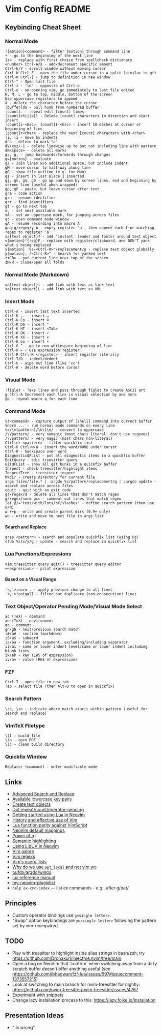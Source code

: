 # Vim Config README

## Keybinding Cheat Sheet

### Normal Mode

    !{motion}<command> - filter {motion} through command line
    + - go to the beginning of the next line
    1z= - replace with first choice from spellcheck dictionary
    <number> Ctrl-A/X - add/decrement specific amount
    Ctrl-E/Y - scroll window without moving cursor
    Ctrl-W Ctrl-F - open the file under cursor in a split (similar to gf)
    Ctrl-W Ctrl-] - jump to definition in new window
    Ctrl-^ - Open last file
    Ctrl-i - "in" - opposite of Ctrl-o
    Ctrl-o - on opening vim, go immediately to last file edited
    H, M, L - go to top, middle, bottom of the screen
    Use uppercase registers to append
    X - delete the character before the cursor
    [buffer]do - pull hunk from numbered buffer
    [count]. - repeat edit [count] times
    [count]ch|j|k|l - Delete [count] characters in direction and start insert
    [count]i-<Esc>, [count]I-<Esc> - insert 10 dashes at cursor or beginning of line
    [count]r<char> - replace the next [count] characters with <char>
    ]i, [i - move by indents
    d'a - delete to mark "a"
    dV/xyz/-1 - delete linewise up to but not including line with pattern
    dm<space> - delete all marks
    g;, g, - jump backwards/forwards through changes
    g={motion} - evaluate
    gJ - Join lines w/o additional space, but include indent
    gM - move cursor to half-way along line
    gO - show file outline (e.g. for Man)
    gi - insert in last place I inserted
    gj, gk, g$, g0 - go up and down by screen lines, end and beginning by screen line (useful when wrapped)
    gp, gP - paste, but leave cursor after text
    gra - code action
    grn - rename identifier
    grr - find identifiers
    gt - go to next tab
    m, - set next available mark
    mA - set an uppercase mark, for jumping across files
    q: - open command mode window
    qA - resume recording into macro A
    qaq:g/regex/y A - empty register 'a', then append each line matching regex to register 'a'
    sa{text object}? - add 'instant' leader and footer around text object
    v{motion}"{reg}P - replace with register/clipboard, and DON'T yank what's being replaced
    y{motion} :%s/<Ctrl-R>"/replacement/g - replace text object globally
    y{motion}, /<Ctrl-R>" - Search for yanked text
    z<CR> - put current line near top of the screen
    zM/R - close/open all folds

### Normal Mode (Markdown)

    sa{text object}l - add link with text as link text
    sa{text object}L - add link with text as URL

### Insert Mode

    Ctrl-A - insert last text inserted
    Ctrl-K ,. - insert …
    Ctrl-K Co - insert ©
    Ctrl-K DG - insert °
    Ctrl-K HT - insert <Tab>
    Ctrl-K OK - insert ✓
    Ctrl-K XX - insert ✗
    Ctrl-K oo - insert •
    Ctrl-O ^ - go to non-whitespace beginning of line
    Ctrl-R = - use expression register
    Ctrl-R Ctrl-R <register> - insert register literally
    Ctrl-T/D - indent/dedent
    Ctrl-U - wipe out line (like 'cc')
    Ctrl-W - delete word before cursor

### Visual Mode

    !figlet - Take lines and pass through figlet to create ASCII art
    g Ctrl-A Increment each line in visual selection by one more
    @q - repeat macro q for each line

### Command Mode

    %!<command> - capture output of [shell] command into current buffer
    %norm ... - run normal mode commands on every line
    %s/\v(pattern)/\U\1\e/ - convert to uppercase
    /\Vpattern/ - very nomagic (most chars literal; don't use regexes)
    /\vpattern/ - very magic (most chars non-literal)
    Cfilter <pattern> - filter quickfix list
    Ctrl-R Ctrl-w/a - insert the word/WORD under cursor
    Ctrl-W - backspace over word
    DiagnosticQFList - put all diagnostic items in a quickfix buffer
    EditQuery - edit treesitter query
    GitQFList - show all git hunks in a quickfix buffer
    Inspect - check treesitter/highlight items
    InspectTree - treesitter inspect
    Mkdir - create directory for current file
    args files/file.* | :argdo %s/pattern/replacement/g | :argdo update - search and replace across files
    cquit - quit with an exit code
    g!/regex/d - delete all lines that don't match regex
    g/regex/norm gcc - comment out lines that match regex
    let @/='text/with/lots/of/slashes' - define search pattern (then use n/N)
    w ++p - write and create parent dirs (0.9+ only)
    wn - write and move to next file in args list

#### Search and Replace

    grep <pattern> - search and populate quickfix list (using Rg)
    cfdo %s/x/y/g | update - search and replace in quickfix list

### Lua Functions/Expressions

    vim.treesitter.query.edit() - treesitter query editor
    =<expression> - print expression

#### Based on a Visual Range

    '<,'>:norm . - apply previous change to all lines
    '<,'>!uniqall - filter out duplicate (non-consecutive) lines

### Text Object/Operator Pending Mode/Visual Mode Select

    ac (TeX) - command
    ae (TeX) - environment
    gc - comment
    gn/gN - next/previous search match
    i#/a# - section (markdown)
    iS/aS - subword
    ia/aa - function argument, excluding/including separator
    ii/ai - same or lower indent level/same or lower indent including blank lines
    ik/ak - key (LHS of expression)
    iv/av - value (RHS of expression)

### FZF

    Ctrl-T - open file in new tab
    Tab - select file (then Alt-Q to open in Quickfix)

### Search Pattern

    \zs, \ze - indicate where match starts within pattern (useful for search and replace)

### VimTeX Filetype

    \ll - build file
    \lo - open PDF
    \lc - clean build directory

### Quickfix Window

    Replacer (command) - enter modifiable mode

## Links

*   [Advanced Search and Replace](https://gosukiwi.github.io/vim/2022/04/19/vim-advanced-search-and-replace.html)
*   [Available lowercase key pairs](https://gist.github.com/romainl/1f93db9dc976ba851bbb)
*   [Create text objects](https://thevaluable.dev/vim-create-text-objects/)
*   [Dot repeat/count/operator-pending](https://www.vikasraj.dev/blog/vim-dot-repeat)
*   [Getting started using Lua in Neovim](https://github.com/nanotee/nvim-lua-guide)
*   [History and effective use of Vim](https://begriffs.com/posts/2019-07-19-history-use-vim.html)
*   [Lua function parity against VimScript](https://github.com/neovim/neovim/issues/18393)
*   [NeoVim default mappings](https://docs.google.com/spreadsheets/d/1EJMLr_MPrYiO1TKJ2MjNkR-fA5Wgxa782-f0Wtdpz0w)
*   [Power of :g](https://vim.fandom.com/wiki/Power_of_g)
*   [Semantic highlighting](https://gist.github.com/swarn/fb37d9eefe1bc616c2a7e476c0bc0316)
*   [Using LibUV in Neovim](https://teukka.tech/vimloop.html)
*   [Vim galore](https://github.com/mhinz/vim-galore)
*   [Vim regexs](https://vi.stackexchange.com/a/2279/91)
*   [Vim's useful lists](https://codeinthehole.com/tips/vim-lists/)
*   [Why do we use `opt_local` and not vim.wo](https://github.com/neovim/neovim/issues/20271)
*   [bufdo/argdo/windo](https://jovica.org/posts/vim-edit-multiple-files/)
*   [lua reference manual](https://www.lua.org/manual/5.1/manual.html)
*   [my-neovim-pluginlist](https://yutkat.github.io/my-neovim-pluginlist/)
*   `help ex-cmd-index` — list ex commands - e.g., after g/pat/

## Principles

*   Custom operator bindings use `g<single letter>`.
*   "Swap" option keybindings are `yo<single letter>` following the pattern set by vim-unimpaired.

## TODO

*   Play with treesitter to highlight inside alias strings in bash/zsh; try <https://github.com/Dronakurl/injectme.nvim/tree/main>
*   Open a bug on NeoVim that 'confirm' when switching away from a dirty scratch buffer doesn't offer anything useful (see <https://github.com/ibhagwan/fzf-lua/issues/597#issuecomment-1373557215>)
*   Look at switching to main branch for nvim-treesitter for nightly: <https://github.com/nvim-treesitter/nvim-treesitter/issues/4767>
*   Experiment with snippets
*   Change lazy installation process to this: <https://lazy.folke.io/installation>

## Presentation Ideas

*   "<Leader> is wrong"

